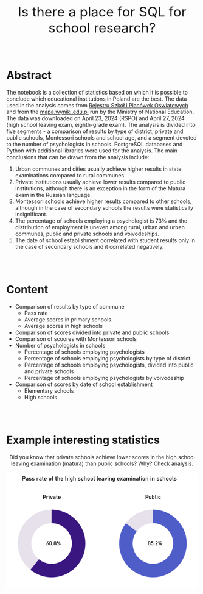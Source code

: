 <!-- # Educational_Institutions -->
<p align="center">
    <span style="font-size: 2.5em;">Is there a place for SQL for school research?</span>
</p>


<br><br>

# Abstract

The notebook is a collection of statistics based on which it is possible to conclude which educational institutions in Poland are the best. The data used in the analysis comes from <a href="https://rspo.gov.pl/institutions?q=%7B%22page%22:0,%22pageSize%22:30,%22sort%22:%22%22 ,%22direction%22:%22%22%7D">Rejestru Szkół i Placówek Oświatowych</a> and from the <a href="https://mapa.wyniki.edu.pl/MapaEgzaminow/">mapa.wyniki.edu.pl</a> run by the Ministry of National Education. The data was downloaded on April 23, 2024 (RSPO) and April 27, 2024 (high school leaving exam, eighth-grade exam). The analysis is divided into five segments - a comparison of results by type of district, private and public schools, Montessori schools and school age, and a segment devoted to the number of psychologists in schools. PostgreSQL databases and Python with additional libraries were used for the analysis. The main conclusions that can be drawn from the analysis include:
1. Urban communes and cities usually achieve higher results in state examinations compared to rural communes.
2. Private institutions usually achieve lower results compared to public institutions, although there is an exception in the form of the Matura exam in the Russian language.
3. Montessori schools achieve higher results compared to other schools, although in the case of secondary schools the results were statistically insignificant.
4. The percentage of schools employing a psychologist is 73% and the distribution of employment is uneven among rural, urban and urban communes, public and private schools and voivodeships.
5. The date of school establishment correlated with student results only in the case of secondary schools and it correlated negatively.

<br><br>

# Content

<ul>
<li>
    Comparison of results by type of commune
    <ul>
        <li>Pass rate</li>
        <li>Average scores in primary schools</li>
        <li>Average scores in high schools</li>
    </ul>
</li>
<li>
    Comparison of scores divided into private and public schools
</li>
<li>
    Comparison of scoores with Montessori schools
</li>
<li>
    Number of psychologists in schools
    <ul>
        <li>Percentage of schools employing psychologists</li>
        <li>Percentage of schools employing psychologists by type of district</li>
        <li>Percentage of schools employing psychologists, divided into public and private schools</li>
        <li>Percentage of schools employing psychologists by voivodeship</li>
    </ul>
</li>
<li>
    Comparison of scores by date of school establishment
    <ul>
        <li>Elementary schools</li>
        <li>High schools</li>
    </ul>
</li>
</ul>

<br><br>

# Example interesting statistics

<p align="center">
    Did you know that private schools achieve lower scores in the high school leaving examination (matura) than public schools? Why? Check analysis.
    <br><br>
    <img src="graphs/pass_rate_private_public.png">
</p>
